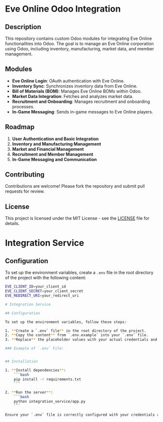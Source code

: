 # Eve Online Odoo Integration

## Description
This repository contains custom Odoo modules for integrating Eve Online functionalities into Odoo. The goal is to manage an Eve Online corporation using Odoo, including inventory, manufacturing, market data, and member management.

## Modules
- **Eve Online Login**: OAuth authentication with Eve Online.
- **Inventory Sync**: Synchronizes inventory data from Eve Online.
- **Bill of Materials (BOM)**: Manages Eve Online BOMs within Odoo.
- **Market Data Integration**: Fetches and analyzes market data.
- **Recruitment and Onboarding**: Manages recruitment and onboarding processes.
- **In-Game Messaging**: Sends in-game messages to Eve Online players.

## Roadmap
1. **User Authentication and Basic Integration**
2. **Inventory and Manufacturing Management**
3. **Market and Financial Management**
4. **Recruitment and Member Management**
5. **In-Game Messaging and Communication**

## Contributing
Contributions are welcome! Please fork the repository and submit pull requests for review.

## License
This project is licensed under the MIT License - see the [LICENSE](LICENSE) file for details.

# Integration Service

## Configuration

To set up the environment variables, create a `.env` file in the root directory of the project with the following content:

```bash
EVE_CLIENT_ID=your_client_id
EVE_CLIENT_SECRET=your_client_secret
EVE_REDIRECT_URI=your_redirect_uri

# Integration Service

## Configuration

To set up the environment variables, follow these steps:

1. **Create a `.env` file** in the root directory of the project.
2. **Copy the content** from `.env.example` into your `.env` file.
3. **Replace** the placeholder values with your actual credentials and URLs.

### Example of `.env` File:


## Installation

1. **Install dependencies**:
    ```bash
    pip install -r requirements.txt
    ```

2. **Run the server**:
    ```bash
    python integration_service/app.py
    ```

Ensure your `.env` file is correctly configured with your credentials and URLs before running the server.
